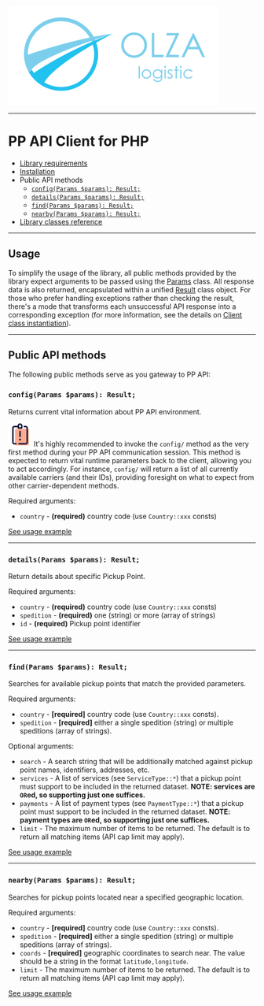 ![Olza Logistic Logo](olza-logo-small.png)

---

# PP API Client for PHP

* [Library requirements](requirements.md)
* [Installation](installation.md)
* Public API methods
  * [`config(Params $params): Result;`](#configparams-params-result)
  * [`details(Params $params): Result;`](#detailsparams-params-result)
  * [`find(Params $params): Result;`](#findparams-params-result)
  * [`nearby(Params $params): Result;`](#nearbyparams-params-result)
* [Library classes reference](classes.md)

---

## Usage

To simplify the usage of the library, all public methods provided by the library expect arguments to
be passed using the [Params](params.md) class. All response data is also returned, encapsulated
within a unified [Result](response.md) class object. For those who prefer handling exceptions rather
than checking the result, there's a mode that transforms each unsuccessful API response into a
corresponding exception (for more information, see the details
on [Client class instantiation](client.md)).

---

## Public API methods

The following public methods serve as you gateway to PP API:

### `config(Params $params): Result;`

Returns current vital information about PP API environment.

![Note](note.png)  It's highly recommended to invoke the `config/` method as the very first method
during your PP API communication session. This method is expected to return vital runtime parameters
back to the client, allowing you to act accordingly. For instance, `config/` will return a list of
all currently available carriers (and their IDs), providing foresight on what to expect from other
carrier-dependent methods.

Required arguments:

* `country` - **(required)** country code (use `Country::xxx` consts)

[See usage example](examples/config.md)

---

### `details(Params $params): Result;`

Return details about specific Pickup Point.

Required arguments:

* `country` - **(required)** country code (use `Country::xxx` consts)
* `spedition` - **(required)** one (string) or more (array of strings)
* `id` - **(required)** Pickup point identifier

[See usage example](examples/details.md)

---

### `find(Params $params): Result;`

Searches for available pickup points that match the provided parameters.

Required arguments:

* `country` - **[required]** country code (use `Country::xxx` consts).
* `spedition` - **[required]** either a single spedition (string) or multiple speditions (array of
  strings).

Optional arguments:

* `search` - A search string that will be additionally matched against pickup point names,
  identifiers, addresses, etc.
* `services` - A list of services (see `ServiceType::*`) that a pickup point must support to be
  included in the returned dataset. **NOTE: services are `OR`ed, so supporting just one suffices.**
* `payments` - A list of payment types (see `PaymentType::*`) that a pickup point must support to be
  included in the returned dataset. **NOTE: payment types are `OR`ed, so supporting just one
  suffices.**
* `limit` - The maximum number of items to be returned. The default is to return all matching items
  (API cap limit may apply).

[See usage example](examples/find.md)

---

### `nearby(Params $params): Result;`

Searches for pickup points located near a specified geographic location.

Required arguments:

* `country` - **[required]** country code (use `Country::xxx` consts).
* `spedition` - **[required]** either a single spedition (string) or multiple speditions (array of
  strings).
* `coords` - **[required]** geographic coordinates to search near. The value should be a string in
  the format `latitude,longitude`.
* `limit` - The maximum number of items to be returned. The default is to return all matching
  items (API cap limit may apply).

[See usage example](examples/nearby.md)
